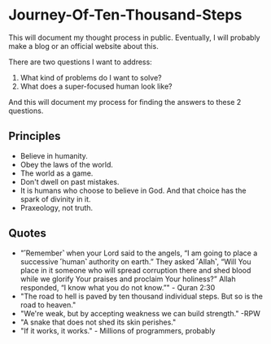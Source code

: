 # Journey-Of-Ten-Thousand-Steps

This will document my thought process in public. Eventually, I will probably make a blog or an official website about this. 

There are two questions I want to address:
 1. What kind of problems do I want to solve?
 2. What does a super-focused human look like?

And this will document my process for finding the answers to these 2 questions.

## Principles
- Believe in humanity.
- Obey the laws of the world.
- The world as a game.
- Don't dwell on past mistakes.
- It is humans who choose to believe in God. And that choice has the spark of divinity in it.
- Praxeology, not truth.

## Quotes
- "˹Remember˺ when your Lord said to the angels, “I am going to place a successive ˹human˺ authority on earth.” They asked ˹Allah˺, “Will You place in it someone who will spread corruption there and shed blood while we glorify Your praises and proclaim Your holiness?” Allah responded, “I know what you do not know.”" - Quran 2:30
- "The road to hell is paved by ten thousand individual steps. But so is the road to heaven."
- "We're weak, but by accepting weakness we can build strength." -RPW
- "A snake that does not shed its skin perishes."
- "If it works, it works." - Millions of programmers, probably
